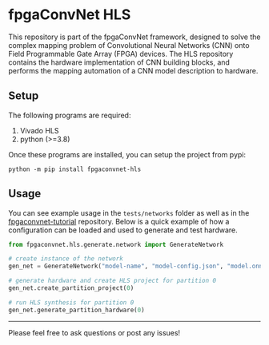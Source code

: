 # fpgaConvNet HLS

This repository is part of the fpgaConvNet framework, designed to solve the complex mapping problem of Convolutional Neural Networks (CNN) onto Field Programmable Gate Array (FPGA) devices.
The HLS repository contains the hardware implementation of CNN building blocks, and performs the mapping automation of a CNN model description to hardware.

## Setup

The following programs are required:

1. Vivado HLS
2. python (>=3.8)

Once these programs are installed, you can setup the project from pypi:

```
python -m pip install fpgaconvnet-hls
```

## Usage

You can see example usage in the `tests/networks` folder as well as in the [fpgaconvnet-tutorial](https://github.com/AlexMontgomerie/fpgaconvnet-tutorial) repository. Below is a quick example of how a configuration can be loaded and used to generate and test hardware.

```python
from fpgaconvnet.hls.generate.network import GenerateNetwork

# create instance of the network
gen_net = GenerateNetwork("model-name", "model-config.json", "model.onnx")

# generate hardware and create HLS project for partition 0
gen_net.create_partition_project(0)

# run HLS synthesis for partition 0
gen_net.generate_partition_hardware(0)
```

---

Please feel free to ask questions or post any issues!
